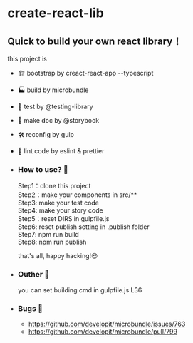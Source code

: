 # create-react-lib

## Quick to build your own react library！

this project is

- 🏗 bootstrap by creact-react-app --typescript
- 🏭 build by microbundle
- 🐙 test by @testing-library
- 📖 make doc by @storybook
- 🛠 reconfig by gulp
- 👀 lint code by eslint & prettier

- ### How to use? 🤨

  Step1：clone this project  
  Step2：make your components in src/\*\*  
  Step3: make your test code  
  Step4: make your story code  
  Step5：reset DIRS in gulpfile.js  
  Step6: reset publish setting in .publish folder  
  Step7: npm run build  
  Step8: npm run publish

  that's all, happy hacking!😎

- ### Outher 🎨

  you can set building cmd in gulpfile.js L36

- ### Bugs 🐛
  - https://github.com/developit/microbundle/issues/763
  - https://github.com/developit/microbundle/pull/799
